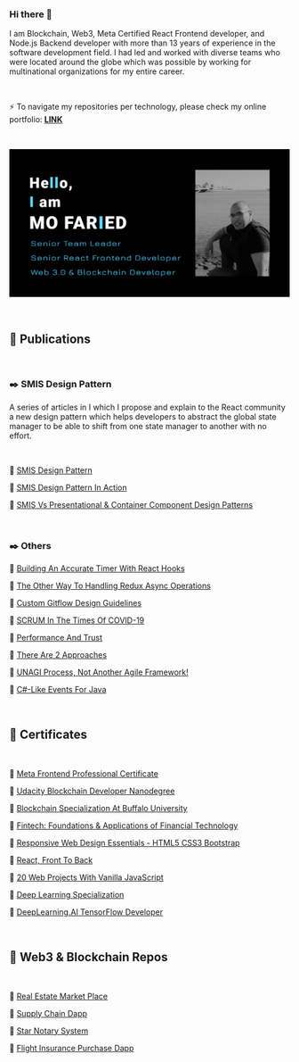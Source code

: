 ### Hi there 👋
I am Blockchain, Web3, Meta Certified React Frontend developer, and Node.js Backend developer with more than 13 years of experience in the software development field. I had led and worked with diverse teams who were located around the globe which was possible by working for multinational organizations for my entire career.

<br>

⚡ To navigate my repositories per technology, please check my online portfolio: **[LINK](https://m-faried.github.io/m-faried-portfolio)**

<br>

<p align='center'>
    <img src='./assets/portfolio_preview.png' alt='portfolio preview' width="700"/>
</p>

<br>

## 📝 Publications

<br>

### ✒️ SMIS Design Pattern

A series of articles in I which I propose and explain to the React community a new design pattern which helps developers to abstract the global state manager to be able to shift from one state manager to another with no effort.

<br>

📝 [SMIS Design Pattern](https://medium.com/@m.a.faried/smis-design-pattern-d725a7ad814c)

📝 [SMIS Design Pattern In Action](https://medium.com/@m.a.faried/smis-design-pattern-in-action-9a3c6daa85ae)

📝 [SMIS Vs Presentational & Container Component Design Patterns](https://medium.com/@m.a.faried/smis-vs-presentational-container-component-design-patterns-40efe64114e7)

<br>

### ✒️ Others

📝 [Building An Accurate Timer With React Hooks](https://medium.com/@m.a.faried/building-a-real-time-react-hook-99636cbbff72)

📝 [The Other Way To Handling Redux Async Operations](https://medium.com/@m.a.faried/the-otherway-to-handling-redux-async-operations-24ab95935a80)

📝 [Custom Gitflow Design Guidelines](https://www.linkedin.com/pulse/custom-git-workflow-design-guidelines-mohamed-faried)

📝 [SCRUM In The Times Of COVID-19](https://www.linkedin.com/pulse/scrum-times-covid-19-mohamed-faried)

📝 [Performance And Trust](https://www.linkedin.com/pulse/performance-trust-mohamed-faried)

📝 [There Are 2 Approaches](https://www.linkedin.com/pulse/two-approaches-mohamed-faried)

📝 [UNAGI Process, Not Another Agile Framework!](https://www.linkedin.com/pulse/unagi-process-another-agile-framework-mohamed-faried)

📝 [C#-Like Events For Java](https://www.codeproject.com/Tips/1008821/Csharp-Like-Events-For-Java)

<br>

## 📜 Certificates

<br>

📜 [Meta Frontend Professional Certificate](https://www.coursera.org/account/accomplishments/professional-cert/FNLNN2VJ55SP)

📜 [Udacity Blockchain Developer Nanodegree](https://graduation.udacity.com/confirm/VLNMDKSV)

📜 [Blockchain Specialization At Buffalo University](https://www.coursera.org/account/accomplishments/specialization/TZJTAZVQQ3S6?utm_source=link&utm_medium=certificate&utm_content=cert_image&utm_campaign=pdf_header_button&utm_product=s12n)

📜 [Fintech: Foundations & Applications of Financial Technology](https://www.coursera.org/account/accomplishments/specialization/9B6R7CF2R79D?utm_source=link&utm_medium=certificate&utm_content=cert_image&utm_campaign=sharing_cta&utm_product=s12n)

📜 [Responsive Web Design Essentials - HTML5 CSS3 Bootstrap](https://www.udemy.com/certificate/UC-ac90844c-5ab0-46ae-b4e3-2d723a5684c3/)

📜 [React, Front To Back](https://www.udemy.com/certificate/UC-c4741f08-5a12-4c4b-a5ff-759068a26cc1/)

📜 [20 Web Projects With Vanilla JavaScript](https://www.udemy.com/certificate/UC-5c4733b8-2700-42a1-8244-2c95a402fc18/https://www.udemy.com/certificate/UC-5c4733b8-2700-42a1-8244-2c95a402fc18/)

📜 [Deep Learning Specialization](https://www.coursera.org/account/accomplishments/specialization/7H4CJFF5W5CK)

📜 [DeepLearning.AI TensorFlow Developer](https://www.coursera.org/account/accomplishments/specialization/T37HSDC3G34X)

<br>

## 📐 Web3 & Blockchain Repos

<br>

📐 [Real Estate Market Place](https://github.com/M-Faried/ubc-web3-real-estate-marketplace)

📐 [Supply Chain Dapp](https://github.com/M-Faried/ubc-web3-supply-chain-dapp)

📐 [Star Notary System](https://github.com/M-Faried/ubc-web3-erc721-star-notary-v3)

📐 [Flight Insurance Purchase Dapp](https://github.com/M-Faried/ubc-web3-flight-surety)




<!--
**M-Faried/M-Faried** is a ✨ _special_ ✨ repository because its `README.md` (this file) appears on your GitHub profile.

Here are some ideas to get you started:

- 🔭 I’m currently working on ...
- 🌱 I’m currently learning ...
- 👯 I’m looking to collaborate on ...
- 🤔 I’m looking for help with ...
- 💬 Ask me about ...
- 📫 How to reach me: ...
- 😄 Pronouns: ...
- ⚡ Fun fact: ...
-->
